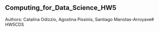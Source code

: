 ## Computing_for_Data_Science_HW5
 Authors: Catalina Odizzio, Agostina Pissinis, Santiago Manotas-Arroyave# HW5CDS
